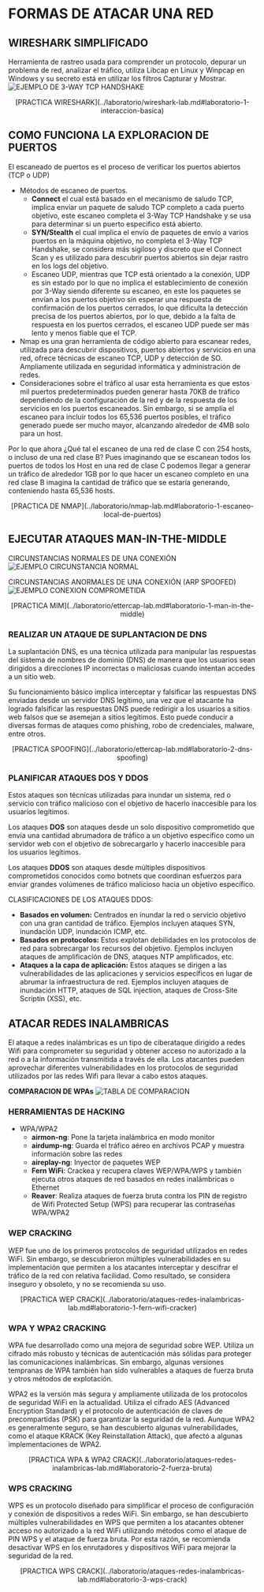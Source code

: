 # FORMAS DE ATACAR UNA RED

## WIRESHARK SIMPLIFICADO

Herramienta de rastreo usada para comprender un protocolo, depurar un problema de red, analizar el tráfico, utiliza Libcap en Linux y Winpcap en Windows y su secreto está en utilizar los filtros Capturar y Mostrar.
![EJEMPLO DE 3-WAY TCP HANDSHAKE](../assets/image38.png)
<center>
[PRACTICA WIRESHARK](../laboratorio/wireshark-lab.md#laboratorio-1-interaccion-basica)
</center>


## COMO FUNCIONA LA EXPLORACION DE PUERTOS

El escaneado de puertos es el proceso de verificar los puertos abiertos (TCP o UDP)

- Métodos de escaneo de puertos.
    - **Connect** el cual está basado en el mecanismo de saludo TCP, implica enviar un paquete de saludo TCP completo a cada puerto objetivo, este escaneo completa el 3-Way TCP Handshake y se usa para determinar si un puerto especifico está abierto.
    - **SYN/Stealth** el cual implica el envío de paquetes de envío a varios puertos en la máquina objetivo, no completa el 3-Way TCP Handshake, se considera más sigiloso y discreto que el Connect Scan y es utilizado para descubrir puertos abiertos sin dejar rastro en los logs del objetivo.
    - Escaneo UDP, mientras que TCP está orientado a la conexión, UDP es sin estado por lo que no implica el establecimiento de conexión por 3-Way siendo diferente su escaneo, en este los paquetes se envían a los puertos objetivo sin esperar una respuesta de confirmación de los puertos cerrados, lo que dificulta la detección precisa de los puertos abiertos, por lo que, debido a la falta de respuesta en los puertos cerrados, el escaneo UDP puede ser más lento y menos fiable que el TCP.
- Nmap es una gran herramienta de código abierto para escanear redes, utilizada para descubrir dispositivos, puertos abiertos y servicios en una red, ofrece técnicas de escaneo TCP, UDP y detección de SO. Ampliamente utilizada en seguridad informática y administración de redes.
- Consideraciones sobre el tráfico al usar esta herramienta es que estos mil puertos predeterminados pueden generar hasta 70KB de tráfico dependiendo de la configuración de la red y de la respuesta de los servicios en los puertos escaneados. Sin embargo, si se amplía el escaneo para incluir todos los 65,536 puertos posibles, el tráfico generado puede ser mucho mayor, alcanzando alrededor de 4MB solo para un host.

Por lo que ahora ¿Qué tal el escaneo de una red de clase C con 254 hosts, o incluso de una red clase B? Pues imaginando que se escanean todos los puertos de todos los Host en una red de clase C podemos llegar a generar un tráfico de alrededor 1GB por lo que hacer un escaneo completo en una red clase B imagina la cantidad de tráfico que se estaría generando, conteniendo hasta 65,536 hosts.
<center>
[PRACTICA DE NMAP](../laboratorio/nmap-lab.md#laboratorio-1-escaneo-local-de-puertos)
</center>

## EJECUTAR ATAQUES MAN-IN-THE-MIDDLE

CIRCUNSTANCIAS NORMALES DE UNA CONEXIÓN
![EJEMPLO CIRCUNSTANCIA NORMAL](../assets/image42.png)

CIRCUNSTANCIAS ANORMALES DE UNA CONEXIÓN (ARP SPOOFED)
![EJEMPLO CONEXION COMPROMETIDA](../assets/image43.png)
<center>
[PRACTICA MIM](../laboratorio/ettercap-lab.md#laboratorio-1-man-in-the-middle)
</center>

### **REALIZAR UN ATAQUE DE SUPLANTACION DE DNS**

La suplantación DNS, es una técnica utilizada para manipular las respuestas del sistema de nombres de dominio (DNS) de manera que los usuarios sean dirigidos a direcciones IP incorrectas o maliciosas cuando intentan accedes a un sitio web.

Su funcionamiento básico implica interceptar y falsificar las respuestas DNS enviadas desde un servidor DNS legítimo, una vez que el atacante ha logrado falsificar las respuestas DNS puede redirigir a los usuarios a sitios web falsos que se asemejan a sitios legítimos. Esto puede conducir a diversas formas de ataques como phishing, robo de credenciales, malware, entre otros.
<center>
[PRACTICA SPOOFING](../laboratorio/ettercap-lab.md#laboratorio-2-dns-spoofing)
</center>

### **PLANIFICAR ATAQUES DOS Y DDOS**

Estos ataques son técnicas utilizadas para inundar un sistema, red o servicio con tráfico malicioso con el objetivo de hacerlo inaccesible para los usuarios legítimos.

Los ataques **DOS** son ataques desde un solo dispositivo comprometido que envía una cantidad abrumadora de tráfico a un objetivo específico como un servidor web con el objetivo de sobrecargarlo y hacerlo inaccesible para los usuarios legítimos.

Los ataques **DDOS** son ataques desde múltiples dispositivos comprometidos conocidos como botnets que coordinan esfuerzos para enviar grandes volúmenes de tráfico malicioso hacia un objetivo específico.

CLASIFICACIONES DE LOS ATAQUES DDOS:

- **Basados en volumen:** Centrados en inundar la red o servicio objetivo con una gran cantidad de tráfico. Ejemplos incluyen ataques SYN, inundación UDP, inundación ICMP, etc.
- **Basados en protocolos:** Estos explotan debilidades en los protocolos de red para sobrecargar los recursos del objetivo. Ejemplos incluyen ataques de amplificación de DNS, ataques NTP amplificados, etc.
- **Ataques a la capa de aplicación:** Estos ataques se dirigen a las vulnerabilidades de las aplicaciones y servicios específicos en lugar de abrumar la infraestructura de red. Ejemplos incluyen ataques de inundación HTTP, ataques de SQL injection, ataques de Cross-Site Scriptin (XSS), etc.

## ATACAR REDES INALAMBRICAS

El ataque a redes inalámbricas es un tipo de ciberataque dirigido a redes Wifi para comprometer su seguridad y obtener acceso no autorizado a la red o a la información transmitida a través de ella. Los atacantes pueden aprovechar diferentes vulnerabilidades en los protocolos de seguridad utilizados por las redes Wifi para llevar a cabo estos ataques.

**COMPARACION DE WPAs**
![TABLA DE COMPARACION](../assets/image54.png)

### HERRAMIENTAS DE HACKING

- WPA/WPA2
  - **airmon-ng**: Pone la tarjeta inalámbrica en modo monitor
  - **airdump-ng**: Guarda el tráfico aéreo en archivos PCAP y muestra información sobre las redes
  - **aireplay-ng**: Inyector de paquetes WEP
  - **Fern WiFi**: Crackea y recupera claves WEP/WPA/WPS y también ejecuta otros ataques de red basados en redes inalámbricas o Ethernet
  - **Reaver**: Realiza ataques de fuerza bruta contra los PIN de registro de Wifi Protected Setup (WPS) para recuperar las contraseñas WPA/WPA2

### WEP CRACKING

WEP fue uno de los primeros protocolos de seguridad utilizados en redes WiFi. Sin embargo, se descubrieron múltiples vulnerabilidades en su implementación que permiten a los atacantes interceptar y descifrar el tráfico de la red con relativa facilidad. Como resultado, se considera inseguro y obsoleto, y no se recomienda su uso.
<center>
[PRACTICA WEP CRACK](../laboratorio/ataques-redes-inalambricas-lab.md#laboratorio-1-fern-wifi-cracker)
</center>


### WPA Y WPA2 CRACKING

WPA fue desarrollado como una mejora de seguridad sobre WEP. Utiliza un cifrado más robusto y técnicas de autenticación más sólidas para proteger las comunicaciones inalámbricas. Sin embargo, algunas versiones tempranas de WPA también han sido vulnerables a ataques de fuerza bruta y otros métodos de explotación.

WPA2 es la versión más segura y ampliamente utilizada de los protocolos de seguridad WiFi en la actualidad. Utiliza el cifrado AES (Advanced Encryption Standard) y el protocolo de autenticación de claves de precompartidas (PSK) para garantizar la seguridad de la red. Aunque WPA2 es generalmente seguro, se han descubierto algunas vulnerabilidades, como el ataque KRACK (Key Reinstallation Attack), que afectó a algunas implementaciones de WPA2.
<center>
[PRACTICA WPA & WPA2 CRACK](../laboratorio/ataques-redes-inalambricas-lab.md#laboratorio-2-fuerza-bruta)
</center>

### WPS CRACKING

WPS es un protocolo diseñado para simplificar el proceso de configuración y conexión de dispositivos a redes WiFi. Sin embargo, se han descubierto múltiples vulnerabilidades en WPS que permiten a los atacantes obtener acceso no autorizado a la red WiFi utilizando métodos como el ataque de PIN WPS y el ataque de fuerza bruta. Por esta razón, se recomienda desactivar WPS en los enrutadores y dispositivos WiFi para mejorar la seguridad de la red.
<center>
[PRACTICA WPS CRACK](../laboratorio/ataques-redes-inalambricas-lab.md#laboratorio-3-wps-crack)
</center>

